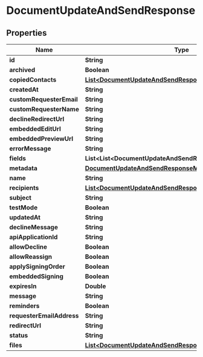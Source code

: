 

# DocumentUpdateAndSendResponse


## Properties

| Name | Type | Description | Notes |
|------------ | ------------- | ------------- | -------------|
|**id** | **String** |  |  [optional] |
|**archived** | **Boolean** |  |  [optional] |
|**copiedContacts** | [**List&lt;DocumentUpdateAndSendResponseCopiedContactsInner&gt;**](DocumentUpdateAndSendResponseCopiedContactsInner.md) |  |  [optional] |
|**createdAt** | **String** |  |  [optional] |
|**customRequesterEmail** | **String** |  |  [optional] |
|**customRequesterName** | **String** |  |  [optional] |
|**declineRedirectUrl** | **String** |  |  [optional] |
|**embeddedEditUrl** | **String** |  |  [optional] |
|**embeddedPreviewUrl** | **String** |  |  [optional] |
|**errorMessage** | **String** |  |  [optional] |
|**fields** | **List&lt;List&lt;DocumentUpdateAndSendResponseFieldsInnerInner&gt;&gt;** |  |  [optional] |
|**metadata** | [**DocumentUpdateAndSendResponseMetadata**](DocumentUpdateAndSendResponseMetadata.md) |  |  [optional] |
|**name** | **String** |  |  [optional] |
|**recipients** | [**List&lt;DocumentUpdateAndSendResponseRecipientsInner&gt;**](DocumentUpdateAndSendResponseRecipientsInner.md) |  |  [optional] |
|**subject** | **String** |  |  [optional] |
|**testMode** | **Boolean** |  |  [optional] |
|**updatedAt** | **String** |  |  [optional] |
|**declineMessage** | **String** |  |  [optional] |
|**apiApplicationId** | **String** |  |  [optional] |
|**allowDecline** | **Boolean** |  |  [optional] |
|**allowReassign** | **Boolean** |  |  [optional] |
|**applySigningOrder** | **Boolean** |  |  [optional] |
|**embeddedSigning** | **Boolean** |  |  [optional] |
|**expiresIn** | **Double** |  |  [optional] |
|**message** | **String** |  |  [optional] |
|**reminders** | **Boolean** |  |  [optional] |
|**requesterEmailAddress** | **String** |  |  [optional] |
|**redirectUrl** | **String** |  |  [optional] |
|**status** | **String** |  |  [optional] |
|**files** | [**List&lt;DocumentUpdateAndSendResponseFilesInner&gt;**](DocumentUpdateAndSendResponseFilesInner.md) |  |  [optional] |



